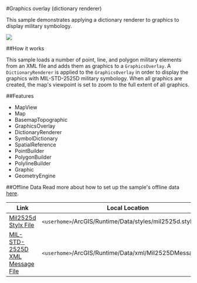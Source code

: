 #Graphics overlay (dictionary renderer)

This sample demonstrates applying a dictionary renderer to graphics to display military symbology.

![](screenshot.png)

##How it works

This sample loads a number of point, line, and polygon military elements from an XML file and adds them as graphics to a `GraphicsOverlay`. A `DictionaryRenderer` is applied to the `GraphicsOverlay` in order to display the graphics with MIL-STD-2525D military symbology. When all graphics are created, the map's viewpoint is set to zoom to the full extent of all graphics.

##Features
- MapView
- Map
- BasemapTopographic
- GraphicsOverlay
- DictionaryRenderer
- SymbolDictionary
- SpatialReference
- PointBuilder
- PolygonBuilder
- PolylineBuilder
- Graphic
- GeometryEngine

##Offline Data
Read more about how to set up the sample's offline data [here](http://links.esri.com/ArcGISRuntimeQtSamples).

Link | Local Location
---------|-------|
|[Mil2525d Stylx File](https://www.arcgis.com/home/item.html?id=4581a9a92c214240a79e15482a2e8349)| `<userhome>`/ArcGIS/Runtime/Data/styles/mil2525d.stylx |
|[MIL-STD-2525D XML Message File](https://www.arcgis.com/home/item.html?id=623382e0113d40698538f249e3bcb1c0)| `<userhome>`/ArcGIS/Runtime/Data/xml/Mil2525DMessages.xml |

